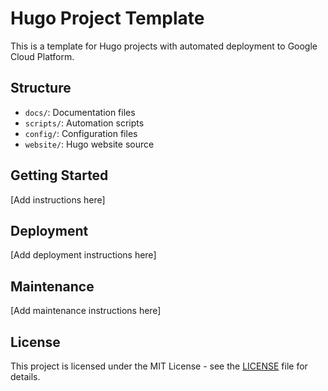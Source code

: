# Hugo Project Template

This is a template for Hugo projects with automated deployment to Google Cloud Platform.

## Structure

- `docs/`: Documentation files
- `scripts/`: Automation scripts
- `config/`: Configuration files
- `website/`: Hugo website source

## Getting Started

[Add instructions here]

## Deployment

[Add deployment instructions here]

## Maintenance

[Add maintenance instructions here]

## License

This project is licensed under the MIT License - see the [LICENSE](LICENSE) file for details.

